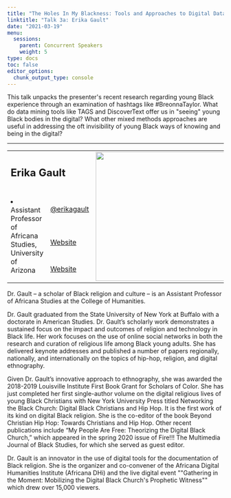 ```yaml
---
title: "The Holes In My Blackness: Tools and Approaches to Digital Data Collection on Young Black Women"
linktitle: "Talk 3a: Erika Gault"
date: "2021-03-19"
menu:
  sessions:
    parent: Concurrent Speakers
    weight: 5
type: docs
toc: false
editor_options:
  chunk_output_type: console
---
```


This talk unpacks the presenter's recent research regarding young Black experience through an examination of hashtags like #BreonnaTaylor. What do data mining tools like TAGS and DiscoverText offer us in "seeing" young Black bodies in the digital? What other mixed methods approaches are useful in addressing the oft invisibility of young Black ways of knowing and being in the digital?

<hr style="width: 100%; text-align: center; margin-left: 0;" />


<TABLE class="bio-table">
<TR>
<TD COLSPAN="2"><h2>Erika Gault</h2></TD>
<TD ROWSPAN="4"><img style="float: left;" src="https://widstucson.org/media/wids-logo.png" width="300" /></TD>
</TR>
<TR>
<TD ROWSPAN="3"><li> Assistant Professor of Africana Studies, University of Arizona</li></TD>

<TD><i class="fab fa-twitter"></i> <a href="https://twitter.com/erikagault" target="_blank" rel="noopener">@erikagault</a>
</TD>
</TR>
<TR>
<TD><i class="fa fa-link"></i> <a href="https://africana.arizona.edu/people/egault" target="_blank" rel="noopener">Website</a>
</TD>
</TR>
<TR>
<TD><i class="fa fa-link"></i> <a href="https://profiles.arizona.edu/person/egault" target="_blank" rel="noopener">Website</a>
</TD>
</TR>
</TABLE>

Dr. Gault – a scholar of Black religion and culture – is an Assistant Professor of Africana Studies at the College of Humanities.

Dr. Gault graduated from the State University of New York at Buffalo with a doctorate in American Studies. Dr. Gault’s scholarly work demonstrates a sustained focus on the impact and outcomes of religion and technology in Black life. Her work focuses on the use of online social networks in both the research and curation of religious life among Black young adults. She has delivered keynote addresses and published a number of papers regionally, nationally, and internationally on the topics of hip-hop, religion, and digital ethnography. 

Given Dr. Gault’s innovative approach to ethnography, she was awarded the 2018-2019 Louisville Institute First Book Grant for Scholars of Color. She has just completed her first single-author volume on the digital religious lives of young Black Christians with New York University Press titled Networking the Black Church: Digital Black Christians and Hip Hop. It is the first work of its kind on digital Black religion. She is the co-editor of the book Beyond Christian Hip Hop: Towards Christians and Hip Hop. Other recent publications include “My People Are Free: Theorizing the Digital Black Church,” which appeared in the spring 2020 issue of Fire!!! The Multimedia Journal of Black Studies, for which she served as guest editor. 

Dr. Gault is an innovator in the use of digital tools for the documentation of Black religion. She is the organizer and co-convener of the Africana Digital Humanities Institute (Africana DHi) and the live digital event ""Gathering in the Moment: Mobilizing the Digital Black Church's Prophetic Witness"" which drew over 15,000 viewers.